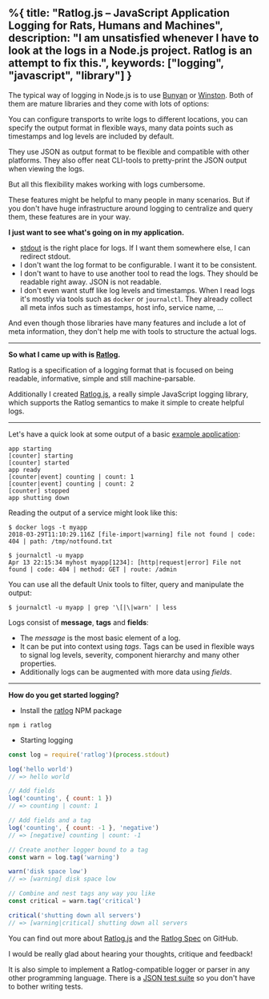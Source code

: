 %{
  title: "Ratlog.js – JavaScript Application Logging for Rats, Humans and Machines",
  description: "I am unsatisfied whenever I have to look at the logs in a Node.js project. Ratlog is an attempt to fix this.",
  keywords: ["logging", "javascript", "library"]
}
---

The typical way of logging in Node.js is to use [Bunyan](https://github.com/trentm/node-bunyan) or [Winston](https://github.com/winstonjs/winston). Both of them are mature libraries and they come with lots of options:

You can configure transports to write logs to different locations, you can specify the output format in flexible ways, many data points such as timestamps and log levels are included by default.

They use JSON as output format to be flexible and compatible with other platforms. They also offer neat CLI-tools to pretty-print the JSON output when viewing the logs.

But all this flexibility makes working with logs cumbersome.

These features might be helpful to many people in many scenarios. But if you don't have huge infrastructure around logging to centralize and query them, these features are in your way.

**I just want to see what's going on in my application.**

- [stdout](https://en.wikipedia.org/wiki/Standard_streams) is the right place for logs. If I want them somewhere else, I can redirect stdout.
- I don't want the log format to be configurable. I want it to be consistent.
- I don't want to have to use another tool to read the logs. They should be readable right away. JSON is not readable.
- I don't even want stuff like log levels and timestamps. When I read logs it's mostly via tools such as `docker` or `journalctl`. They already collect all meta infos such as timestamps, host info, service name, ...

And even though those libraries have many features and include a lot of meta information, they don't help me with tools to structure the actual logs.

---------------


**So what I came up with is [Ratlog](https://github.com/ratlog/ratlog-spec/).**

Ratlog is a specification of a logging format that is focused on being readable, informative, simple and still machine-parsable.

Additionally I created [Ratlog.js](https://github.com/ratlog/ratlog.js), a really simple JavaScript logging library, which supports the Ratlog semantics to make it simple to create helpful logs.

---------------


Let's have a quick look at some output of a basic [example application](https://github.com/ratlog/ratlog.js/blob/master/examples/component-with-metrics.js):

```
app starting
[counter] starting
[counter] started
app ready
[counter|event] counting | count: 1
[counter|event] counting | count: 2
[counter] stopped
app shutting down
```

Reading the output of a service might look like this:

```
$ docker logs -t myapp
2018-03-29T11:10:29.116Z [file-import|warning] file not found | code: 404 | path: /tmp/notfound.txt
```

```
$ journalctl -u myapp
Apr 13 22:15:34 myhost myapp[1234]: [http|request|error] File not found | code: 404 | method: GET | route: /admin
```

You can use all the default Unix tools to filter, query and manipulate the output:

```
$ journalctl -u myapp | grep '\[|\|warn' | less
```

Logs consist of **message**, **tags** and **fields**:

- The *message* is the most basic element of a log.
- It can be put into context using *tags*. Tags can be used in flexible ways to signal log levels, severity, component hierarchy and many other properties.
- Additionally logs can be augmented with more data using *fields*.

---------------


**How do you get started logging?**

- Install the [ratlog](https://www.npmjs.com/package/ratlog) NPM package

```
npm i ratlog
```

- Starting logging

```js
const log = require('ratlog')(process.stdout)

log('hello world')
// => hello world

// Add fields
log('counting', { count: 1 })
// => counting | count: 1

// Add fields and a tag
log('counting', { count: -1 }, 'negative')
// => [negative] counting | count: -1

// Create another logger bound to a tag
const warn = log.tag('warning')

warn('disk space low')
// => [warning] disk space low

// Combine and nest tags any way you like
const critical = warn.tag('critical')

critical('shutting down all servers')
// => [warning|critical] shutting down all servers
```


You can find out more about [Ratlog.js](https://github.com/ratlog/ratlog.js) and the [Ratlog Spec](https://github.com/ratlog/ratlog-spec) on GitHub.

I would be really glad about hearing your thoughts, critique and feedback!

It is also simple to implement a Ratlog-compatible logger or parser in any other programming language. There is a [JSON test suite](https://github.com/ratlog/ratlog-spec/blob/master/ratlog.testsuite.json) so you don't have to bother writing tests.

